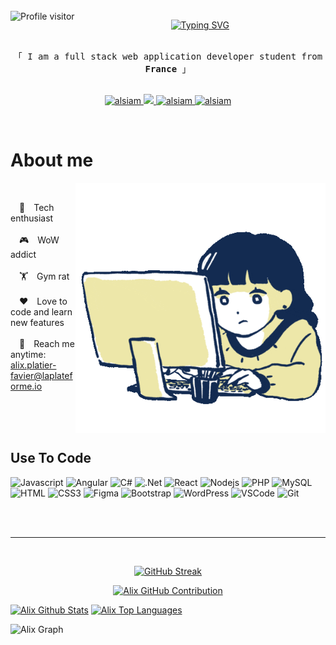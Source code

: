 <!-- 
<h2 align="center">
  ✨ Hi ! ✨
  <img src="https://media.giphy.com/media/hvRJCLFzcasrR4ia7z/giphy.gif" width="28">
</h2> -->

<br>
<a href="https://komarev.com/ghpvc/?username=alix-platier-favier">
  <img align="left" src="https://komarev.com/ghpvc/?username=alix-platier-favier&label=Visitors&color=ff69b4&style=flat" alt="Profile visitor" />
</a>


<p align="center">
  <a href="https://github.com/alix-platier-favier"><img src="https://readme-typing-svg.herokuapp.com?font=Fira+Code&weight=500&size=28&duration=4000&pause=1000&color=FF69B4&&width=435&lines=Hey+there+!+%E2%9C%A8;I'm+Alix+Platier-Favier;I'm+a+video+games+enjoyer;I'm+a+gym+addict;But+mostly+a+coffeeholic;Enjoy+my+profile+!" alt="Typing SVG" /></a>
</p>


<p align="center"> 
  <samp>
    <br>
    「 I am a full stack web application developer student from <b>France</b> 」
    <br>
    <br>
  </samp>
</p>

<p align="center">
 <a href="https://www.linkedin.com/in/alix-platier-favier/" target="_blank">
  <img src="https://img.shields.io/badge/LinkedIn-0077B5?style=for-the-badge&logo=linkedin&logoColor=white" alt="alsiam"/>
 </a>
 <a href="https://twitter.com/" target="_blank">
  <img src="https://img.shields.io/badge/Twitter-1DA1F2?style=for-the-badge&logo=twitter&logoColor=white" />
 </a>
 <a href="https://instagram.com/" target="_blank">
  <img src="https://img.shields.io/badge/Instagram-fe4164?style=for-the-badge&logo=instagram&logoColor=white" alt="alsiam" />
 </a> 
 <a href="https://facebook.com/" target="_blank">
  <img src="https://img.shields.io/badge/Facebook-20BEFF?&style=for-the-badge&logo=facebook&logoColor=white" alt="alsiam"  />
  </a> 
</p>
<br />

<!-- About Section -->
 # About me
 

 <img align="right" width="400" height="400" src="assets/prog_smol.gif" alt="Coding gif" />
    <p align= "left"><br>

 &emsp;👾&emsp;Tech enthusiast<br/><br/>
 &emsp;🎮&emsp;WoW addict<br/><br/>
 &emsp;🏋️&emsp;Gym rat<br/><br/>
 &emsp;❤️&emsp;Love to code and learn new features<br/><br/>
 &emsp;📧&emsp;Reach me anytime: alix.platier-favier@laplateforme.io
</p>

<br/>
<br/>
<br/>

## Use To Code

![Javascript](https://img.shields.io/badge/Javascript-F0DB4F?style=for-the-badge&labelColor=black&logo=javascript&logoColor=F0DB4F)
![Angular](https://img.shields.io/badge/angular-%23DD0031.svg?style=for-the-badge&logo=angular&logoColor=white)
![C#](https://img.shields.io/badge/c%23-%23239120.svg?style=for-the-badge&logo=c-sharp&logoColor=white)
![.Net](https://img.shields.io/badge/.NET-5C2D91?style=for-the-badge&logo=.net&logoColor=white)
![React](https://img.shields.io/badge/-React-61DBFB?style=for-the-badge&labelColor=black&logo=react&logoColor=61DBFB)
![Nodejs](https://img.shields.io/badge/Nodejs-3C873A?style=for-the-badge&labelColor=black&logo=node.js&logoColor=3C873A)
![PHP](https://img.shields.io/badge/php-%23777BB4.svg?style=for-the-badge&logo=php&logoColor=white)
![MySQL](https://img.shields.io/badge/mysql-%2300f.svg?style=for-the-badge&logo=mysql&logoColor=white)
![HTML](https://img.shields.io/badge/HTML5-E34F26?style=for-the-badge&logo=html5&logoColor=white)
![CSS3](https://img.shields.io/badge/CSS3-1572B6?style=for-the-badge&logo=css3&logoColor=white)
![Figma](https://img.shields.io/badge/figma-%23F24E1E.svg?style=for-the-badge&logo=figma&logoColor=white)
![Bootstrap](https://img.shields.io/badge/Bootstrap-563D7C?style=for-the-badge&logo=bootstrap&logoColor=white)
![WordPress](https://img.shields.io/badge/WordPress-%23117AC9.svg?style=for-the-badge&logo=WordPress&logoColor=white)
![VSCode](https://img.shields.io/badge/Visual_Studio-0078d7?style=for-the-badge&logo=visual%20studio&logoColor=white)
![Git](https://img.shields.io/badge/Git-F05032?style=for-the-badge&logo=git&logoColor=white)

<br/>
<br/>
<hr/>
<br/>

<p align="center">
  <a href="https://github.com/alix-platier-favier">
    <img src="https://github-readme-streak-stats.herokuapp.com?user=alix-platier-favier&theme=dracula&hide_border=true&border_radius=5.9&background=EB545400" alt="GitHub Streak" />
    </a>
</p>

<p align="center">
  <a href="https://github.com/alix-platier-favier">
    <img src="https://github-profile-summary-cards.vercel.app/api/cards/profile-details?username=alix-platier-favier&theme=radical" alt="Alix GitHub Contribution"/>
  </a>
</p>

<a> 
    <a href="https://github.com/alix-platier-favier"><img alt="Alix Github Stats" src="https://denvercoder1-github-readme-stats.vercel.app/api?username=alix-platier-favier&show_icons=true&count_private=true&theme=react&border_color=FF69B4&bg_color=0D1117&title_color=F85D7F&icon_color=F8D866" height="192px" width="49.5%"/></a>
  <a href="https://github.com/alix-platier-favier"><img alt="Alix Top Languages" src="https://denvercoder1-github-readme-stats.vercel.app/api/top-langs/?username=alix-platier-favier&langs_count=8&layout=compact&theme=react&border_color=FF69B4&bg_color=0D1117&title_color=F85D7F&icon_color=F8D866" height="192px" width="49.5%"/></a>
  <br/>
</a>


![Alix Graph](https://github-readme-activity-graph.vercel.app/graph?username=alix-platier-favier&custom_title=Alix%20GitHub%20Activity%20Graph&bg_color=0D1117&color=FF69B4&line=FF69B4&point=FF69B4&area_color=FF69B4&title_color=FFFFFF&area=true)
